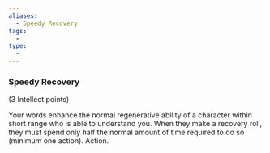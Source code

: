 ```yaml
---
aliases:
  - Speedy Recovery
tags:
  - 
type:
  - 
---
```

### Speedy Recovery

(3 Intellect points)

Your words enhance the normal regenerative ability of a character within short range who is able to understand you. When they make a recovery roll, they must spend only half the normal amount of time required to do so (minimum one action). Action.